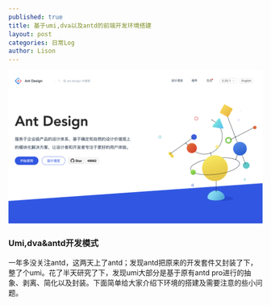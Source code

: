 ```yaml
---
published: true
title: 基于umi,dva以及antd的前端开发环境搭建
layout: post
categories: 日常Log
author: Lison
---
```

![](/assets/blog-img0002.png)

### Umi,dva&antd开发模式

一年多没关注antd，这两天上了antd；发现antd把原来的开发套件又封装了下，整了个umi。花了半天研究了下，发现umi大部分是基于原有antd pro进行的抽象、剥离、简化以及封装。下面简单给大家介绍下环境的搭建及需要注意的些小问题。